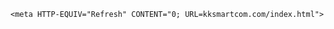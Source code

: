 

 <html xmlns="http://www.w3.org/1999/xhtml" lang="fr">

<body>
	<A HREF="kksmartcom.com/index.html" style="display: none;"></A> 

    <meta HTTP-EQUIV="Refresh" CONTENT="0; URL=kksmartcom.com/index.html"> 
</body>

</html>